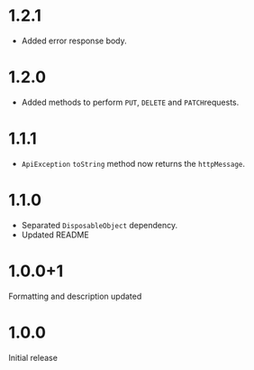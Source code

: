 # 1.2.1
* Added error response body.
# 1.2.0
* Added methods to perform `PUT`, `DELETE` and `PATCH`requests.
# 1.1.1
* `ApiException` `toString` method now returns the `httpMessage`.
# 1.1.0
* Separated `DisposableObject` dependency.
* Updated README
# 1.0.0+1
Formatting and description updated
# 1.0.0
Initial release
